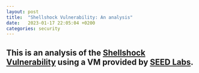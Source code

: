 ```yaml
---
layout: post
title:  "Shellshock Vulnerability: An analysis"
date:   2023-01-17 22:05:04 +0200
categories: security
---
```


## This is an analysis of the [Shellshock Vulnerability](https://en.wikipedia.org/wiki/Shellshock_(software_bug)) using a VM provided by [SEED Labs](https://seedsecuritylabs.org/Labs_20.04/Web/Shellshock/).
